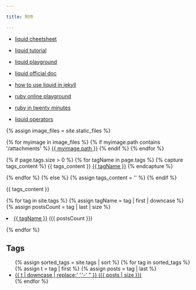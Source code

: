 ```yaml
---

title: 附件

---
```


 * [liquid cheetsheet](https://cloudcannon.com/community/jekyll-cheat-sheet/)

 * [liquid tutorial](https://cloudcannon.com/community/learn/jekyll-tutorial/)

 * [liquid playground](https://geekplayers.com/run-liquild-online.html)

 * [liquid official doc](https://shopify.github.io/liquid/basics/introduction/)

 * [how to use liquid in jekyll](https://blog.webjeda.com/jekyll-liquid/)

 * [ruby online playground](https://try.ruby-lang.org/)

 * [ruby in twenty minutes](https://www.ruby-lang.org/zh_cn/documentation/quickstart/)

 * [liquid operators](https://learn.microsoft.com/en-us/power-apps/maker/portals/liquid/liquid-operators)


{% assign image_files = site.static_files %}

{% for myimage in image_files %}
  {% if myimage.path contains '/attachments' %}
    <a href="{{ myimage.path }}">{{ myimage.path }}</a>
  {% endif %}
{% endfor %}


 {% if page.tags.size > 0 %} 
   {% for tagName in page.tags %} 
      {% capture tags_content %}
        {{ tags_content }} 
        <a href='/tags?tagName={{ tagName }}'><i class='glyphicon glyphicon-tag'></i>{{ tagName }}</a>
      {% endcapture %} 
      
  {% endfor %} 
  {% else %} 
    {% assign tags_content = '' %} 
  {% endif %} 
  
  {{ tags_content }} 


 {% for tag in site.tags %} 
 {% assign tagName = tag | first | downcase %} 
 {% assign postsCount = tag | last | size %} 
 <li>
 <a href='/tags?tagName={{ tagName }}'><i class='glyphicon glyphicon-tag'></i>{{ tagName }}</a>
 ({{ postsCount }})
 </li> 
 
 {% endfor %} 


 <h2>Tags</h2>
<ul>
  {% assign sorted_tags = site.tags | sort %}
  {% for tag in sorted_tags %}
    {% assign t = tag | first %}
    {% assign posts = tag | last %}
    <li>
      <a href="/tags/# {{ "{{ t | downcase | replace:' ','-'" }}}}">
        {{ t | downcase | replace:' ','-' " }}
        <span>({{ posts | size }})</span>
      </a>
    </li>
  {% endfor %}
</ul>